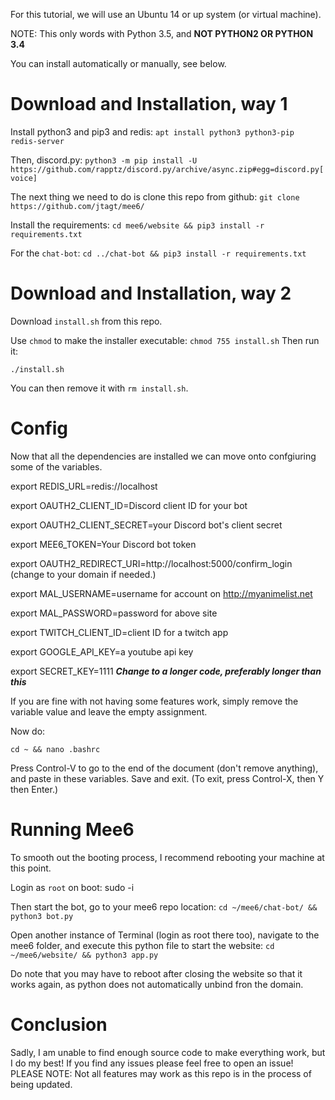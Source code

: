 For this tutorial, we will use an Ubuntu 14 or up system (or virtual machine).

NOTE: This only words with Python 3.5, and **NOT PYTHON2 OR PYTHON 3.4**

You can install automatically or manually, see below.
# Download and Installation, way 1

Install python3 and pip3 and redis:
`apt install python3 python3-pip redis-server`

Then, discord.py:
`python3 -m pip install -U https://github.com/rapptz/discord.py/archive/async.zip#egg=discord.py[voice]`

The next thing we need to do is clone this repo from github:
`git clone https://github.com/jtagt/mee6/`

Install the requirements:
`cd mee6/website && pip3 install -r requirements.txt`

For the `chat-bot`:
`cd ../chat-bot && pip3 install -r requirements.txt`

# Download and Installation, way 2
Download `install.sh` from this repo.

Use `chmod` to make the installer executable:
`chmod 755 install.sh`
Then run it:

`./install.sh`

You can then remove it with `rm install.sh`.

# Config
Now that all the dependencies are installed we can move onto confgiuring some of the variables.

export REDIS_URL=redis://localhost

export OAUTH2_CLIENT_ID=Discord client ID for your bot

export OAUTH2_CLIENT_SECRET=your Discord bot's client secret

export MEE6_TOKEN=Your Discord bot token

export OAUTH2_REDIRECT_URI=http://localhost:5000/confirm_login (change to your domain if needed.)

export MAL_USERNAME=username for account on http://myanimelist.net

export MAL_PASSWORD=password for above site

export TWITCH_CLIENT_ID=client ID for a twitch app

export GOOGLE_API_KEY=a youtube api key

export SECRET_KEY=1111 ***Change to a longer code, preferably longer than this***

If you are fine with not having some features work, simply remove the variable value and leave the empty assignment.

Now do:

`cd ~ && nano .bashrc`

Press Control-V to go to the end of the document (don't remove anything), and paste in these variables. Save and exit.
(To exit, press Control-X, then Y then Enter.)


# Running Mee6

To smooth out the booting process, I recommend rebooting your machine at this point.

Login as `root` on boot:
sudo -i

Then start the bot, go to your mee6 repo location:
`cd ~/mee6/chat-bot/ && python3 bot.py`

Open another instance of Terminal (login as root there too), navigate to the mee6 folder, and execute this python file to start the website:
`cd ~/mee6/website/ && python3 app.py`

Do note that you may have to reboot after closing the website so that it works again, 
as python does not automatically unbind fron the domain.

# Conclusion

Sadly, I am unable to find enough source code to make everything work, but I do my best!
If you find any issues please feel free to open an issue!
PLEASE NOTE: Not all features may work as this repo is in the process of being updated.

